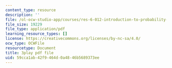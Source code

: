 ```yaml
---
content_type: resource
description: ''
file: /ol-ocw-studio-app/courses/res-6-012-introduction-to-probability-spring-2018/59cca1ab42f9464d0a4846b5689373ee_whbKmwMmB4s.pdf
file_size: 19229
file_type: application/pdf
learning_resource_types: []
license: https://creativecommons.org/licenses/by-nc-sa/4.0/
ocw_type: OCWFile
resourcetype: Document
title: 3play pdf file
uid: 59cca1ab-42f9-464d-0a48-46b5689373ee
---
```

